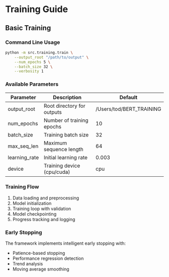 # Training Guide

## Basic Training

### Command Line Usage
```bash
python -m src.training.train \
    --output_root "/path/to/output" \
    --num_epochs 5 \
    --batch_size 32 \
    --verbosity 1
```

### Available Parameters
| Parameter | Description | Default |
|-----------|-------------|----------|
| output_root | Root directory for outputs | /Users/tod/BERT_TRAINING |
| num_epochs | Number of training epochs | 10 |
| batch_size | Training batch size | 32 |
| max_seq_len | Maximum sequence length | 64 |
| learning_rate | Initial learning rate | 0.003 |
| device | Training device (cpu/cuda) | cpu |

### Training Flow
1. Data loading and preprocessing
2. Model initialization
3. Training loop with validation
4. Model checkpointing
5. Progress tracking and logging

### Early Stopping
The framework implements intelligent early stopping with:
- Patience-based stopping
- Performance regression detection
- Trend analysis
- Moving average smoothing
